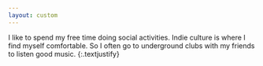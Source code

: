 ```yaml
---
layout: custom
---
```


I like to spend my free time doing social activities. Indie culture is where I find myself comfortable.
So I often go to underground clubs with my friends to listen good music.
{:.textjustify}

